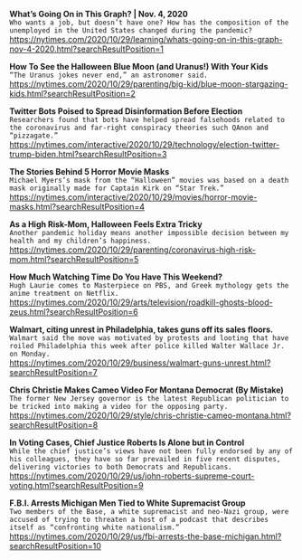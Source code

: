 **What’s Going On in This Graph? | Nov. 4, 2020**\
`Who wants a job, but doesn’t have one? How has the composition of the unemployed in the United States changed during the pandemic?`\
https://nytimes.com/2020/10/29/learning/whats-going-on-in-this-graph-nov-4-2020.html?searchResultPosition=1

**How To See the Halloween Blue Moon (and Uranus!) With Your Kids**\
`“The Uranus jokes never end,” an astronomer said.`\
https://nytimes.com/2020/10/29/parenting/big-kid/blue-moon-stargazing-kids.html?searchResultPosition=2

**Twitter Bots Poised to Spread Disinformation Before Election**\
`Researchers found that bots have helped spread falsehoods related to the coronavirus and far-right conspiracy theories such QAnon and “pizzagate.”`\
https://nytimes.com/interactive/2020/10/29/technology/election-twitter-trump-biden.html?searchResultPosition=3

**The Stories Behind 5 Horror Movie Masks**\
`Michael Myers’s mask from the “Halloween” movies was based on a death mask originally made for Captain Kirk on “Star Trek.”`\
https://nytimes.com/interactive/2020/10/29/movies/horror-movie-masks.html?searchResultPosition=4

**As a High Risk-Mom, Halloween Feels Extra Tricky**\
`Another pandemic holiday means another impossible decision between my health and my children’s happiness.`\
https://nytimes.com/2020/10/29/parenting/coronavirus-high-risk-mom.html?searchResultPosition=5

**How Much Watching Time Do You Have This Weekend?**\
`Hugh Laurie comes to Masterpiece on PBS, and Greek mythology gets the anime treatment on Netflix.`\
https://nytimes.com/2020/10/29/arts/television/roadkill-ghosts-blood-zeus.html?searchResultPosition=6

**Walmart, citing unrest in Philadelphia, takes guns off its sales floors.**\
`Walmart said the move was motivated by protests and looting that have roiled Philadelphia this week after police killed Walter Wallace Jr. on Monday.`\
https://nytimes.com/2020/10/29/business/walmart-guns-unrest.html?searchResultPosition=7

**Chris Christie Makes Cameo Video For Montana Democrat (By Mistake)**\
`The former New Jersey governor is the latest Republican politician to be tricked into making a video for the opposing party.`\
https://nytimes.com/2020/10/29/style/chris-christie-cameo-montana.html?searchResultPosition=8

**In Voting Cases, Chief Justice Roberts Is Alone but in Control**\
`While the chief justice’s views have not been fully endorsed by any of his colleagues, they have so far prevailed in five recent disputes, delivering victories to both Democrats and Republicans.`\
https://nytimes.com/2020/10/29/us/john-roberts-supreme-court-voting.html?searchResultPosition=9

**F.B.I. Arrests Michigan Men Tied to White Supremacist Group**\
`Two members of the Base, a white supremacist and neo-Nazi group, were accused of trying to threaten a host of a podcast that describes itself as “confronting white nationalism.”`\
https://nytimes.com/2020/10/29/us/fbi-arrests-the-base-michigan.html?searchResultPosition=10

